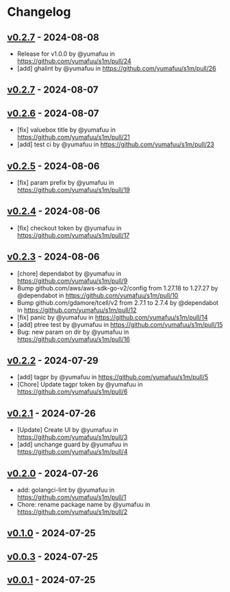 # Changelog

## [v0.2.7](https://github.com/yumafuu/s1m/compare/v0.2.6...v0.2.7) - 2024-08-08
- Release for v1.0.0 by @yumafuu in https://github.com/yumafuu/s1m/pull/24
- [add] ghalint by @yumafuu in https://github.com/yumafuu/s1m/pull/26

## [v0.2.7](https://github.com/yumafuu/s1m/compare/v0.2.6...v0.2.7) - 2024-08-07

## [v0.2.6](https://github.com/yumafuu/s1m/compare/v0.2.5...v0.2.6) - 2024-08-07
- [fix] valuebox title by @yumafuu in https://github.com/yumafuu/s1m/pull/21
- [add] test ci by @yumafuu in https://github.com/yumafuu/s1m/pull/23

## [v0.2.5](https://github.com/yumafuu/s1m/compare/v0.2.4...v0.2.5) - 2024-08-06
- [fix] param prefix by @yumafuu in https://github.com/yumafuu/s1m/pull/19

## [v0.2.4](https://github.com/yumafuu/s1m/compare/v0.2.3...v0.2.4) - 2024-08-06
- [fix] checkout token by @yumafuu in https://github.com/yumafuu/s1m/pull/17

## [v0.2.3](https://github.com/yumafuu/s1m/compare/v0.2.2...v0.2.3) - 2024-08-06
- [chore] dependabot by @yumafuu in https://github.com/yumafuu/s1m/pull/9
- Bump github.com/aws/aws-sdk-go-v2/config from 1.27.18 to 1.27.27 by @dependabot in https://github.com/yumafuu/s1m/pull/10
- Bump github.com/gdamore/tcell/v2 from 2.7.1 to 2.7.4 by @dependabot in https://github.com/yumafuu/s1m/pull/12
- [fix] panic by @yumafuu in https://github.com/yumafuu/s1m/pull/14
- [add] ptree test by @yumafuu in https://github.com/yumafuu/s1m/pull/15
- Bug: new param on dir by @yumafuu in https://github.com/yumafuu/s1m/pull/16

## [v0.2.2](https://github.com/yumafuu/s1m/compare/v0.2.1...v0.2.2) - 2024-07-29
- [add] tagpr by @yumafuu in https://github.com/yumafuu/s1m/pull/5
- [Chore] Update tagpr token by @yumafuu in https://github.com/yumafuu/s1m/pull/6

## [v0.2.1](https://github.com/yumafuu/s1m/compare/v0.2.0...v0.2.1) - 2024-07-26
- [Update] Create UI by @yumafuu in https://github.com/yumafuu/s1m/pull/3
- [add] unchange guard by @yumafuu in https://github.com/yumafuu/s1m/pull/4

## [v0.2.0](https://github.com/yumafuu/s1m/compare/v0.1.0...v0.2.0) - 2024-07-26
- add: golangci-lint by @yumafuu in https://github.com/yumafuu/s1m/pull/1
- Chore: rename package name by @yumafuu in https://github.com/yumafuu/s1m/pull/2

## [v0.1.0](https://github.com/yumafuu/s1m/compare/v0.0.3...v0.1.0) - 2024-07-25

## [v0.0.3](https://github.com/yumafuu/s1m/compare/v0.0.1...v0.0.3) - 2024-07-25

## [v0.0.1](https://github.com/yumafuu/s1m/commits/v0.0.1) - 2024-07-25
